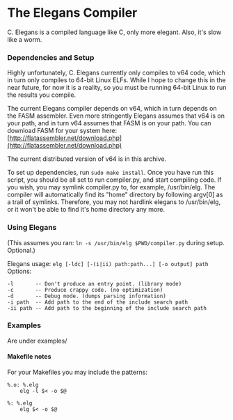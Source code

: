 
The Elegans Compiler
====================

C. Elegans is a compiled language like C, only more elegant.
Also, it's slow like a worm.

### Dependencies and Setup ###
Highly unfortunately, C. Elegans currently only compiles to v64 code,
which in turn only compiles to 64-bit Linux ELFs. While I hope to
change this in the near future, for now it is a reality, so you must
be running 64-bit Linux to run the results you compile.

The current Elegans compiler depends on v64, which in turn depends on
the FASM assembler. Even more stringently Elegans assumes that v64 is
on your path, and in turn v64 assumes that FASM is on your path. You
can download FASM for your system here: [http://flatassembler.net/download.php](http://flatassembler.net/download.php)

The current distributed version of v64 is in this archive.

To set up dependencies, run `sudo make install`. Once you have run this
script, you should be all set to run compiler.py, and start compiling
code. If you wish, you may symlink compiler.py to, for example,
/usr/bin/elg. The compiler will automatically find its "home"
directory by following argv[0] as a trail of symlinks. Therefore, you
may not hardlink elegans to /usr/bin/elg, or it won't be able to find
it's home directory any more.

### Using Elegans ###
(This assumes you ran: `ln -s /usr/bin/elg $PWD/compiler.py` during setup. Optional.)  

Elegans usage: `elg [-ldc] [-(i|ii) path:path...] [-o output] path`  
Options:

    -l       -- Don't produce an entry point. (library mode)
    -c       -- Produce crappy code. (no optimization)
    -d       -- Debug mode. (dumps parsing information)
    -i path  -- Add path to the end of the include search path
    -ii path -- Add path to the beginning of the include search path

### Examples ###
Are under examples/

#### Makefile notes ####
For your Makefiles you may include the patterns:

    %.o: %.elg
    	elg -l $< -o $@

    %: %.elg
    	elg $< -o $@

